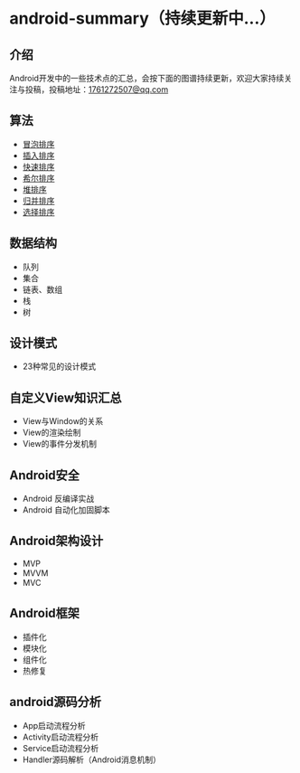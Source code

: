 # android-summary（持续更新中...）

## 介绍
Android开发中的一些技术点的汇总，会按下面的图谱持续更新，欢迎大家持续关注与投稿，投稿地址：1761272507@qq.com

## 算法
- [冒泡排序](https://github.com/Sakuragi/android-summary/blob/master/files01/BubbleSort.md)
- [插入排序](https://github.com/Sakuragi/android-summary/blob/master/files01/InsertionSort.md)
- [快速排序](https://github.com/Sakuragi/android-summary/blob/master/files01/QuickSort.md)
- [希尔排序](https://github.com/Sakuragi/android-summary/blob/master/files01/ShellSort.md)
- [堆排序](https://github.com/Sakuragi/android-summary/blob/master/files01/HeapSort.md)
- [归并排序](https://github.com/Sakuragi/android-summary/blob/master/files01/MergeSort.md)
- [选择排序](https://github.com/Sakuragi/android-summary/blob/master/files01/SelectionSort.md)

## 数据结构
- 队列
- 集合
- 链表、数组
- 栈
- 树

## 设计模式
- 23种常见的设计模式

## 自定义View知识汇总
- View与Window的关系
- View的渲染绘制
- View的事件分发机制

## Android安全
- Android 反编译实战
- Android 自动化加固脚本

## Android架构设计
- MVP
- MVVM
- MVC

## Android框架
- 插件化
- 模块化
- 组件化
- 热修复

## android源码分析
- App启动流程分析
- Activity启动流程分析
- Service启动流程分析
- Handler源码解析（Android消息机制）
